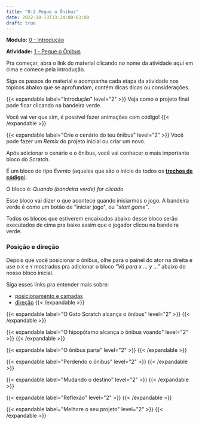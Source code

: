 ```yaml
---
title: "0-2 Pegue o Ônibus"
date: 2022-10-13T13:24:00-03:00
draft: true
---
```


**Módulo:** [0 - Introdução](https://projects.raspberrypi.org/pt-BR/pathways/scratch-intro)

**Atividade:** [1 - Pegue o Ônibus](https://projects.raspberrypi.org/pt-BR/projects/catch-the-bus/0)

Pra começar, abra o link do material clicando no nome da atividade aqui em cima e comece pela introdução.

Siga os passos do material e acompanhe cada etapa da atividade nos tópicos abaixo que se aprofundam, contém dicas dicas ou considerações.

{{< expandable label="Introdução" level="2" >}}
Veja como o projeto final pode ficar clicando na bandeira verde.

Você vai ver que sim, é possível fazer animações com código!
{{< /expandable >}}

{{< expandable label="Crie o cenário do teu ônibus" level="2" >}}
Você pode fazer um *Remix* do projeto inicial ou criar um novo.

Após adicionar o cenário e o ônibus, você vai conhecer o mais importante bloco do Scratch.

É um bloco do tipo *Evento* (aqueles que são o início de todos os [**trechos de código**](/conceitos/codigo)).

O bloco é: *Quando (bandeira verde) for clicado*

Esse bloco vai dizer o que acontece quando iniciarmos o jogo. A bandeira verde é como um botão de "iniciar jogo", ou *"start game"*.

Todos os blocos que estiverem encaixados abaixo desse bloco serão executados de cima pra baixo assim que o jogador clicou na bandeira verde.

### Posição e direção

Depois que você posicionar o ônibus, olhe para o painel do ator na direita e use o `X` e `Y` mostrados pra adicionar o bloco *"Vá para x ... y ..."* abaixo do nosso bloco inicial.

Siga esses links pra entender mais sobre:
- [posicionamento e camadas](/conceitos/posicionamento)
- [direção](/conceitos/direcao)
{{< /expandable >}}

{{< expandable label="O Gato Scratch alcança o ônibus" level="2" >}}
{{< /expandable >}}

{{< expandable label="O hipopótamo alcança o ônibus voando" level="2" >}}
{{< /expandable >}}

{{< expandable label="O ônibus parte" level="2" >}}
{{< /expandable >}}

{{< expandable label="Perdendo o ônibus" level="2" >}}
{{< /expandable >}}

{{< expandable label="Mudando o destino" level="2" >}}
{{< /expandable >}}

{{< expandable label="Reflexão" level="2" >}}
{{< /expandable >}}

{{< expandable label="Melhore o seu projeto" level="2" >}}
{{< /expandable >}}
